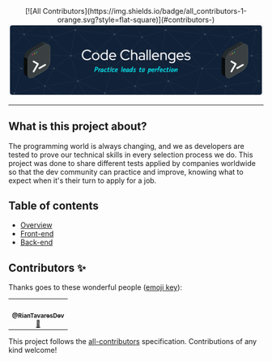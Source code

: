 <div align="center">
<!-- ALL-CONTRIBUTORS-BADGE:START - Do not remove or modify this section -->
[![All Contributors](https://img.shields.io/badge/all_contributors-1-orange.svg?style=flat-square)](#contributors-)
<!-- ALL-CONTRIBUTORS-BADGE:END -->
  <a href="https://github.com/RianTavares/code-challenges" alt="Code Challenges">
    <img src="./assets/images/github-header-image.png">
  </a>
</div>

<hr />

## What is this project about?
The programming world is always changing, and we as developers are tested to prove our technical skills in every selection process we do.
This project was done to share different tests applied by companies worldwide so that the dev community can practice and improve, knowing what to expect when it's their turn to apply for a job.

## Table of contents

- [Overview](#what-is-this-project-about)
- [Front-end](./front-end/FRONT.md/#front-end-tasks)
- [Back-end](./back-end/BACK.md/#back-end-tasks)



    

## Contributors ✨

Thanks goes to these wonderful people ([emoji key](https://allcontributors.org/docs/en/emoji-key)):

<!-- ALL-CONTRIBUTORS-LIST:START - Do not remove or modify this section -->
<!-- prettier-ignore-start -->
<!-- markdownlint-disable -->
<table>
  <tr>
    <td align="center"><a href="https://riantavares.dev/"><img src="https://avatars.githubusercontent.com/u/8935295?v=4?s=100" width="100px;" alt=""/><br /><sub><b>@RianTavaresDev</b></sub></a><br /><a href="https://github.com/RianTavares/code-challenges/commits?author=RianTavares" title="Documentation">📖</a></td>
  </tr>
</table>

<!-- markdownlint-restore -->
<!-- prettier-ignore-end -->

<!-- ALL-CONTRIBUTORS-LIST:END -->

This project follows the [all-contributors](https://github.com/all-contributors/all-contributors) specification. Contributions of any kind welcome!